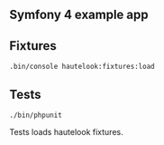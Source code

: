 Symfony 4 example app
----

## Fixtures

    .bin/console hautelook:fixtures:load


## Tests

    ./bin/phpunit

Tests loads hautelook fixtures.
